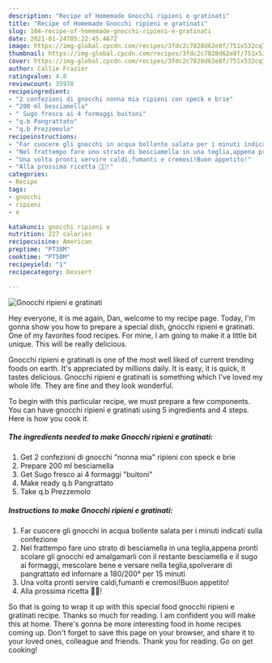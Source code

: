 ```yaml
---
description: "Recipe of Homemade Gnocchi ripieni e gratinati"
title: "Recipe of Homemade Gnocchi ripieni e gratinati"
slug: 104-recipe-of-homemade-gnocchi-ripieni-e-gratinati
date: 2021-01-24T05:22:45.467Z
image: https://img-global.cpcdn.com/recipes/3fdc2c7828d62e8f/751x532cq70/gnocchi-ripieni-e-gratinati-recipe-main-photo.jpg
thumbnail: https://img-global.cpcdn.com/recipes/3fdc2c7828d62e8f/751x532cq70/gnocchi-ripieni-e-gratinati-recipe-main-photo.jpg
cover: https://img-global.cpcdn.com/recipes/3fdc2c7828d62e8f/751x532cq70/gnocchi-ripieni-e-gratinati-recipe-main-photo.jpg
author: Callie Frazier
ratingvalue: 4.8
reviewcount: 35978
recipeingredient:
- "2 confezioni di gnocchi nonna mia ripieni con speck e brie"
- "200 ml besciamella"
- " Sugo fresco ai 4 formaggi buitoni"
- "q.b Pangrattato"
- "q.b Prezzemolo"
recipeinstructions:
- "Far cuocere gli gnocchi in acqua bollente salata per i minuti indicati sulla confezione"
- "Nel frattempo fare uno strato di besciamella in una teglia,appena pronti scolare gli gnocchi ed amalgamarli con il restante besciamella e il sugo ai formaggi, mescolare bene e versare nella teglia,spolverare di pangrattato ed infornare a 180/200° per 15 minuti"
- "Una volta pronti servire caldi,fumanti e cremosi!Buon appetito!"
- "Alla prossima ricetta 👩‍🍳!"
categories:
- Recipe
tags:
- gnocchi
- ripieni
- e

katakunci: gnocchi ripieni e 
nutrition: 227 calories
recipecuisine: American
preptime: "PT38M"
cooktime: "PT50M"
recipeyield: "1"
recipecategory: Dessert

---
```



![Gnocchi ripieni e gratinati](https://img-global.cpcdn.com/recipes/3fdc2c7828d62e8f/751x532cq70/gnocchi-ripieni-e-gratinati-recipe-main-photo.jpg)

Hey everyone, it is me again, Dan, welcome to my recipe page. Today, I'm gonna show you how to prepare a special dish, gnocchi ripieni e gratinati. One of my favorites food recipes. For mine, I am going to make it a little bit unique. This will be really delicious.

Gnocchi ripieni e gratinati is one of the most well liked of current trending foods on earth. It's appreciated by millions daily. It is easy, it is quick, it tastes delicious. Gnocchi ripieni e gratinati is something which I've loved my whole life. They are fine and they look wonderful.




To begin with this particular recipe, we must prepare a few components. You can have gnocchi ripieni e gratinati using 5 ingredients and 4 steps. Here is how you cook it.

<!--inarticleads1-->

##### The ingredients needed to make Gnocchi ripieni e gratinati:

1. Get 2 confezioni di gnocchi &#34;nonna mia&#34; ripieni con speck e brie
1. Prepare 200 ml besciamella
1. Get  Sugo fresco ai 4 formaggi &#34;buitoni&#34;
1. Make ready q.b Pangrattato
1. Take q.b Prezzemolo




<!--inarticleads2-->

##### Instructions to make Gnocchi ripieni e gratinati:

1. Far cuocere gli gnocchi in acqua bollente salata per i minuti indicati sulla confezione
1. Nel frattempo fare uno strato di besciamella in una teglia,appena pronti scolare gli gnocchi ed amalgamarli con il restante besciamella e il sugo ai formaggi, mescolare bene e versare nella teglia,spolverare di pangrattato ed infornare a 180/200° per 15 minuti
1. Una volta pronti servire caldi,fumanti e cremosi!Buon appetito!
1. Alla prossima ricetta 👩‍🍳!




So that is going to wrap it up with this special food gnocchi ripieni e gratinati recipe. Thanks so much for reading. I am confident you will make this at home. There's gonna be more interesting food in home recipes coming up. Don't forget to save this page on your browser, and share it to your loved ones, colleague and friends. Thank you for reading. Go on get cooking!
